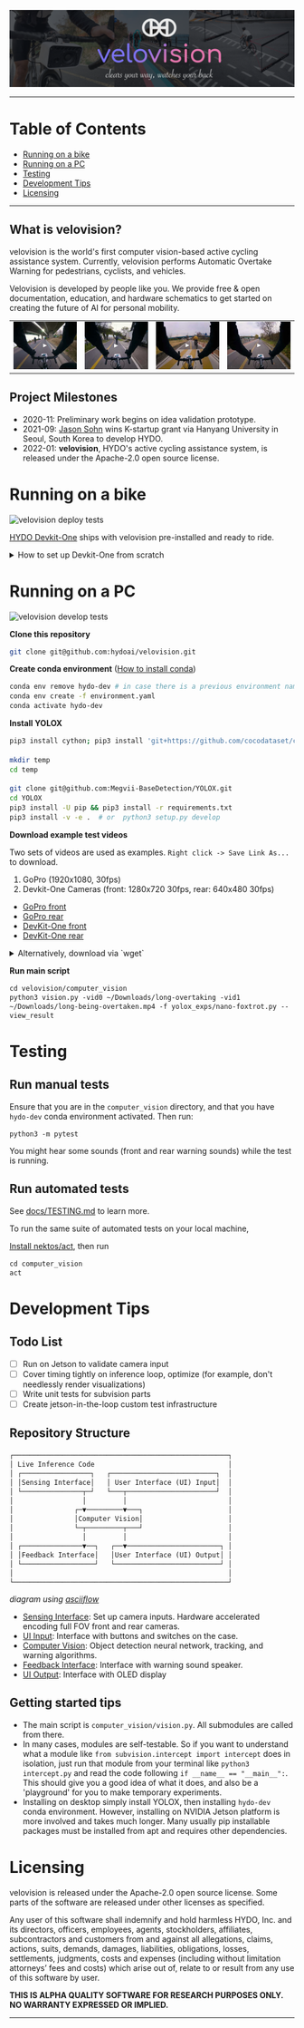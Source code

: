 
![banner](https://github.com/hydoai/brand-id/raw/main/velovision/velovision-banner-pictures.png)

---

<!-- Run ./update-readme-toc.sh -->
<!-- or: doctoc --title '# Table of Contents' --maxlevel 1 README.md -->
<!-- START doctoc generated TOC please keep comment here to allow auto update -->
<!-- DON'T EDIT THIS SECTION, INSTEAD RE-RUN doctoc TO UPDATE -->
# Table of Contents

- [Running on a bike](#running-on-a-bike)
- [Running on a PC](#running-on-a-pc)
- [Testing](#testing)
- [Development Tips](#development-tips)
- [Licensing](#licensing)

<!-- END doctoc generated TOC please keep comment here to allow auto update -->

---

## What is velovision?

velovision is the world's first computer vision-based active cycling assistance system. Currently, velovision performs Automatic Overtake Warning for  pedestrians, cyclists, and vehicles. 

Velovision is developed by people like you. We provide free & open documentation, education, and hardware schematics to get started on creating the future of AI for personal mobility. 

<table>
  <tr>
    <td><a href="https://youtu.be/ND56-PTQYCA" title="chestcam-1"><img src="readme_assets/chestcam-thumbnail-1.png"></a></td>
    <td><a href="https://youtu.be/GUyWp-IDISc" title="chestcam-2"><img src="readme_assets/chestcam-thumbnail-2.png"></a></td>
    <td><a href="https://youtu.be/BhYqEL78wPo" title="chestcam-3"><img src="readme_assets/chestcam-thumbnail-3.png"></a></td>
    <td><a href="https://youtu.be/MSXN9TsbpYU" title="chestcam-4"><img src="readme_assets/chestcam-thumbnail-4.png"></a></td>
  </tr>
</table>

## Project Milestones

+ 2020-11: Preliminary work begins on idea validation prototype.
+ 2021-09: [Jason Sohn](https://github.com/tensorturtle) wins K-startup grant via Hanyang University in Seoul, South Korea to develop HYDO.
+ 2022-01: **velovision**, HYDO's active cycling assistance system, is released under the Apache-2.0 open source license.

# Running on a bike
![velovision deploy tests](https://github.com/hydoai/velovision/actions/workflows/velovision_deploy_tests.yml/badge.svg)

[HYDO Devkit-One](https://hydo.ai) ships with velovision pre-installed and ready to ride.



<details>
  <summary> How to set up Devkit-One from scratch
  </summary>
  
See [hydoai/dk1-setup](https://github.com/hydoai/dk1-setup) for ground-up setup of Devkit-One.

</details>

# Running on a PC

![velovision develop tests](https://github.com/hydoai/velovision/actions/workflows/velovision_develop_tests.yml/badge.svg)

**Clone this repository**

```bash
git clone git@github.com:hydoai/velovision.git
```

**Create conda environment** ([How to install conda](https://docs.conda.io/projects/conda/en/latest/user-guide/install/index.html))

```bash
conda env remove hydo-dev # in case there is a previous environment named hydo-dev
conda env create -f environment.yaml
conda activate hydo-dev
```

**Install YOLOX**

```bash
pip3 install cython; pip3 install 'git+https://github.com/cocodataset/cocoapi.git#subdirectory=PythonAPI'

mkdir temp
cd temp

git clone git@github.com:Megvii-BaseDetection/YOLOX.git
cd YOLOX
pip3 install -U pip && pip3 install -r requirements.txt
pip3 install -v -e .  # or  python3 setup.py develop
```

**Download example test videos**

Two sets of videos are used as examples. `Right click -> Save Link As...` to download.
1. GoPro (1920x1080, 30fps)
2. Devkit-One Cameras (front: 1280x720 30fps, rear: 640x480 30fps)

+ [GoPro front](https://storage.hydo.ai/gi-edge-assets/example-footage/long-overtaking.mp4)
+ [GoPro rear](https://storage.hydo.ai/gi-edge-assets/example-footage/long-being-overtaken.mp4)
+ [DevKit-One front](https://storage.hydo.ai/gi-edge-assets/first-blackbox-recordings/front-2021-12-04.mkv)
+ [DevKit-One rear](https://storage.hydo.ai/gi-edge-assets/first-blackbox-recordings/rear-2021-12-04.mkv)

<details>
  <summary> Alternatively, download via `wget`
  </summary>

```bash
wget -O ~/Downloads/long-overtaking.mp4 https://storage.hydo.ai/gi-edge-assets/example-footage/long-overtaking.mp4
wget -O ~/Downloads/long-being-overtaken.mp4 https://storage.hydo.ai/gi-edge-assets/example-footage/long-being-overtaken.mp4

wget -O ~/Downloads/front-2021-12-04.mkv https://storage.hydo.ai/gi-edge-assets/first-blackbox-recordings/front-2021-12-04.mkv
wget -O ~/Downloads/rear-2021-12-04.mkv https://storage.hydo.ai/gi-edge-assets/first-blackbox-recordings/rear-2021-12-04.mkv
```
  
</details>

**Run main script**

```
cd velovision/computer_vision
python3 vision.py -vid0 ~/Downloads/long-overtaking -vid1 ~/Downloads/long-being-overtaken.mp4 -f yolox_exps/nano-foxtrot.py --view_result
```

# Testing

## Run manual tests

Ensure that you are in the `computer_vision` directory, and that you have `hydo-dev` conda environment activated. Then run:

```
python3 -m pytest
```
You might hear some sounds (front and rear warning sounds) while the test is running.

## Run automated tests

See [docs/TESTING.md](docs/TESTING.md) to learn more.

To run the same suite of automated tests on your local machine,

[Install nektos/act](https://github.com/nektos/act), then run

```
cd computer_vision
act
```

# Development Tips

## Todo List

- [ ] Run on Jetson to validate camera input
- [ ] Cover timing tightly on inference loop, optimize (for example, don't needlessly render visualizations)
- [ ] Write unit tests for subvision parts
- [ ] Create jetson-in-the-loop custom test infrastructure

## Repository Structure

```
┌─────────────────────────────────────────────────────┐
│ Live Inference Code                                 │
│ ┌─────────────────┐   ┌──────────────────────────┐  │
│ │Sensing Interface│   │ User Interface (UI) Input│  │
│ └───────────────┬─┘   └───┬──────────────────────┘  │
│                 │         │                         │
│               ┌─▼─────────▼───┐                     │
│               │Computer Vision│                     │
│               └─┬─────────┬───┘                     │
│                 │         │                         │
│ ┌───────────────▼──┐   ┌──▼───────────────────────┐ │
│ │Feedback Interface│   │User Interface (UI) Output│ │
│ └──────────────────┘   └──────────────────────────┘ │
│                                                     │
└─────────────────────────────────────────────────────┘
```
*diagram using [asciiflow](https://asciiflow.com)*

+ [Sensing Interface](sensing_interface): Set up camera inputs. Hardware accelerated encoding full FOV front and rear cameras.
+ [UI Input](ui_input): Interface with buttons and switches on the case.
+ [Computer Vision](computer_vision): Object detection neural network, tracking, and warning algorithms. 
+ [Feedback Interface](feedback_interface): Interface with warning sound speaker.
+ [UI Output](ui_output): Interface with OLED display

## Getting started tips

+ The main script is `computer_vision/vision.py`. All submodules are called from there.
+ In many cases, modules are self-testable. So if you want to understand what a module like `from subvision.intercept import intercept` does in isolation, just run that module from your terminal like `python3 intercept.py` and read the code following `if __name__ == "__main__":`. This should give you a good idea of what it does, and also be a 'playground' for you to make temporary experiments.
+ Installing on desktop simply install YOLOX, then installing `hydo-dev` conda environment. However, installing on NVIDIA Jetson platform is more involved and takes much longer. Many usually pip installable packages must be installed from apt and requires other dependencies.


# Licensing

velovision is released under the Apache-2.0 open source license. Some parts of the software are released under other licenses as specified.

Any user of this software shall indemnify and hold harmless HYDO, Inc. and its directors, officers, employees, agents, stockholders, affiliates, subcontractors and customers from and against all allegations, claims, actions, suits, demands, damages, liabilities, obligations, losses, settlements, judgments, costs and expenses (including without limitation attorneys’ fees and costs) which arise out of, relate to or result from any use of this software by user.

**THIS IS ALPHA QUALITY SOFTWARE FOR RESEARCH PURPOSES ONLY.
NO WARRANTY EXPRESSED OR IMPLIED.**

---
